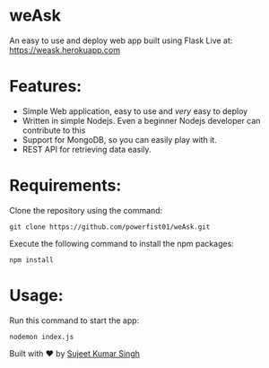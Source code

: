# weAsk
An easy to use and deploy web app built using Flask
Live at: https://weask.herokuapp.com

# Features:

* Simple Web application, easy to use and *very* easy to deploy 
* Written in simple Nodejs. Even a beginner Nodejs developer can contribute to this
* Support for MongoDB, so you can easily play with it.
* REST API for retrieving data easily.

# Requirements:

Clone the repository using the command:

`git clone https://github.com/powerfist01/weAsk.git`

Execute the following command to install the npm packages:<br />

`npm install`

# Usage:
Run this command to start the app:

`nodemon index.js`

Built with ♥ by [Sujeet Kumar Singh](https://powerfist01.github.io/)

